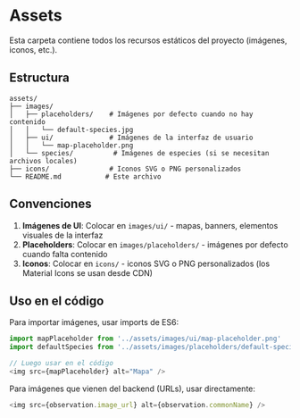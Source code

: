 # Assets

Esta carpeta contiene todos los recursos estáticos del proyecto (imágenes, iconos, etc.).

## Estructura

```
assets/
├── images/
│   ├── placeholders/    # Imágenes por defecto cuando no hay contenido
│   │   └── default-species.jpg
│   ├── ui/              # Imágenes de la interfaz de usuario
│   │   └── map-placeholder.png
│   └── species/          # Imágenes de especies (si se necesitan archivos locales)
├── icons/               # Iconos SVG o PNG personalizados
└── README.md           # Este archivo
```

## Convenciones

1. **Imágenes de UI**: Colocar en `images/ui/` - mapas, banners, elementos visuales de la interfaz
2. **Placeholders**: Colocar en `images/placeholders/` - imágenes por defecto cuando falta contenido
3. **Iconos**: Colocar en `icons/` - iconos SVG o PNG personalizados (los Material Icons se usan desde CDN)

## Uso en el código

Para importar imágenes, usar imports de ES6:

```javascript
import mapPlaceholder from '../assets/images/ui/map-placeholder.png'
import defaultSpecies from '../assets/images/placeholders/default-species.jpg'

// Luego usar en el código
<img src={mapPlaceholder} alt="Mapa" />
```

Para imágenes que vienen del backend (URLs), usar directamente:

```javascript
<img src={observation.image_url} alt={observation.commonName} />
```

